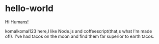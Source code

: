 # hello-world

Hi Humans!

komalkomal123 here,I like Node.js and coffeescript(that,s what I'm made of!).
I've had tacos on the moon and find them far superior to earth tacos.
